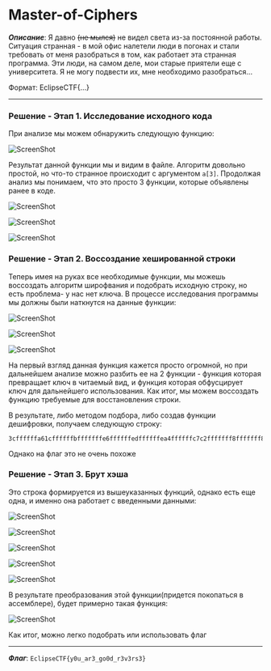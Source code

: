 # Master-of-Ciphers

***Описание***: Я давно ~~(не мылся)~~ не видел света из-за постоянной работы. Ситуация странная - в мой офис налетели люди в погонах и стали требовать от меня разобраться в том, как работает эта странная программа. Эти люди, на самом деле, мои старые приятели еще с университета. Я не могу подвести их, мне необходимо разобраться... 

Формат: EclipseCTF{...}

---
### Решение - Этап 1. Исследование исходного кода

При анализе мы можем обнаружить следующую функцию:

![ScreenShot](Assets/For_Tasks/master-of-ciphers-1.png)

Результат данной функции мы и видим в файле. Алгоритм довольно простой, но что-то странное происходит с аргументом `a[3]`. Продолжая анализ мы понимаем, что это просто 3 функции, которые объявлены ранее в коде.

![ScreenShot](Assets/For_Tasks/master-of-ciphers-2.png)

![ScreenShot](Assets/For_Tasks/master-of-ciphers-3.png)

![ScreenShot](Assets/For_Tasks/master-of-ciphers-4.png)

### Решение - Этап 2. Воссоздание хешированной строки

Теперь имея на руках все необходимые функции, мы можешь воссоздать алгоритм широфвания и подобрать исходную строку, но есть проблема- у нас нет ключа. В процессе исследования программы мы должны были наткнутся на данные функции:

![ScreenShot](Assets/For_Tasks/master-of-ciphers-5.png)

![ScreenShot](Assets/For_Tasks/master-of-ciphers-6.png)

![ScreenShot](Assets/For_Tasks/master-of-ciphers-7.png)

На первый взгляд данная функция кажется просто огромной, но при дальнейшем анализе можно разбить ее на 2 функции - функция которая превращает ключ в читаемый вид, и функция которая обфусцирует ключ для дальнейшего использования. Как итог, мы можем воссоздать функцию требуемые для восстановления строки.

В результате, либо методом подбора, либо создав функции дешифровки, получаем следующую строку:

```
3cffffffa61cffffffbfffffffe6ffffffedffffffea4ffffffc7c2fffffff8fffffff8d33538a5453fffffff51effffff8dffffffd653a546f54affffffed545d
```

Однако на флаг это не очень похоже

### Решение - Этап 3. Брут хэша

Это строка формируется из вышеуказанных функций, однако есть еще одна, и именно она работает с введенными данными:

![ScreenShot](Assets/For_Tasks/master-of-ciphers-8.png)

![ScreenShot](Assets/For_Tasks/master-of-ciphers-9.png)

![ScreenShot](Assets/For_Tasks/master-of-ciphers-10.png)

![ScreenShot](Assets/For_Tasks/master-of-ciphers-11.png)

![ScreenShot](Assets/For_Tasks/master-of-ciphers-12.png)

В результате преобразования этой функции(придется покопаться в ассемблере), будет примерно такая функция:

![ScreenShot](Assets/For_Tasks/master-of-ciphers-13.png)

Как итог, можно легко подобрать или использовать флаг

---

***Флаг***: `EclipseCTF{y0u_ar3_go0d_r3v3rs3}`